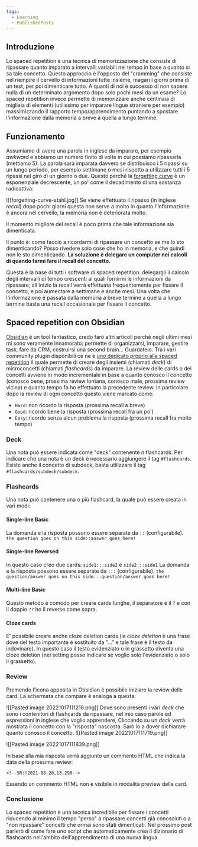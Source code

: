 ```yaml
---
tags:
  - Learning
  - PublishedPosts
---
```

## Introduzione
Lo spaced repetition è una tecnica di memorizzazione che consiste di ripassare quanto imparato a intervalli variabili nel tempo in base a quanto si sa tale concetto.
Questo approccio è l'opposto del "cramming" che consiste nel riempire il cervello di informazioni tutte insieme, magari i giorni prima di un test, per poi dimenticare tutto.
A quanti di noi è successo di non sapere nulla di un determinato argomento dopo solo pochi mesi da un esame?
Lo spaced repetition invece permette di memorizzare anche centinaia di migliaia di elementi (utilissimo per imparare lingue straniere per esempio) massimizzando il rapporto tempo/apprendimento puntando a spostare l'informazione dalla memoria a breve a quella a lungo termine.

## Funzionamento
Assumiamo di avere una parola in inglese da imparare, per esempio *awkward* e abbiamo un numero finito di volte in cui possiamo ripassarla (mettiamo 5).
La parola sarà imparata davvero se distribuisco i 5 ripassi su un lungo periodo, per esempio settimane o mesi rispetto a utilizzare tutti i 5 ripassi nel giro di un giorno o due.
Questo perché la [forgetting curve](https://en.wikipedia.org/wiki/Forgetting_curve) è un esponenziale decrescente, un po' come il decadimento di una sostanza radioattiva:

![[forgetting-curve-stahl.jpg]]
Se viene effettuato il ripasso (in inglese *recall*) dopo pochi giorni questa non serve a molto in quanto l'informazione è ancora nel cervello, la memoria non è deteriorata molto.

Il momento migliore del recall è poco prima che tale informazione sia dimenticata.

Il punto è: come faccio a ricordarmi di ripassare un concetto se me lo sto dimenticando? Posso rivedere solo cose che ho in memoria, e che quindi non le sto dimenticando.
**La soluzione è delegare un computer nei calcoli di quando farmi fare il recall del concetto.**

Questa è la base di tutti i software di spaced repetition: delegargli il calcolo degli intervalli di tempo crescenti ai quali fornirmi le informazioni da ripassare; all'inizio la recall verrà effettuata frequentemente per fissare il concetto, e poi aumentare a settimane e anche mesi.
Una volta che l'informazione è passata dalla memoria a breve termine a quella a lungo termine basta una recall occasionale per fissare il concetto.

## Spaced repetition con Obsidian
[Obsidian](https://obsidian.md/) è un tool fantastico, credo farò altri articoli perchè negli ultimi mesi mi sono veramente innamorato: permette di organizzarsi, imparare, gestire task, fare da CRM, costruirsi una second brain... Guardatelo.
Tra i vari community plugin disponibili ce ne è [uno dedicato proprio alla spaced repetition](https://github.com/st3v3nmw/obsidian-spaced-repetition) il quale permette di creare degli insiemi (chiamati *deck*) di microconcetti (chiamati *flashcards*) da imparare.
La review delle cards o dei concetti avviene in modo incrementale in base a quanto conosco il concetto (conosco bene, prossima review lontana, conosco male, prossima review vicina) e quanto tempo fa ho effettuato la precedente review.
In particolare dopo la review di ogni concetto questo viene marcato come:
- `Hard`: non ricordo la risposta (prossima recall a breve)
- `Good`: ricordo bene la risposta (prossima recall fra un po')
- `Easy`: ricordo senza alcun problema la risposta (prossima recall fra molto tempo)

### Deck
Una nota può essere indicata come "deck" contenente *n* flashcards. Per indicare che una nota è un deck è necessario aggiungere il tag `#flashcards`.
Esiste anche il concetto di subdeck, basta utilizzare il tag
`#flashcards/subdeck/subdeck`.

### Flashcards
Una nota può contenere una o più flashcard, la quale può essere creata in vari modi:

#### Single-line Basic
La domanda e la risposta possono essere separate da `::` (configurabile).
`the question goes on this side::answer goes here!`

#### Single-line Reversed
In questo caso creo due cards: `side1:::side2` e `side2:::side1`
La domanda e la risposta possono essere separate da `:::` (configurabile).
`the question/answer goes on this side:::question/answer goes here!`

#### Multi-line Basic
Questo metodo è comodo per creare cards lunghe, il separatore è il `?` e con il doppio `??` ho il reverse come sopra.

#### Cloze cards
E' possibile creare anche cloze deletion cards (la *cloze deletion* è una frase dove del testo importante è sostituito da "..." e tale frase è il testo da indovinare).
In questo caso il testo evidenziato o in grassetto diventa una cloze deletion (nei setting posso indicare se voglio solo l'evidenziato o solo il grassetto).

### Review
Premendo l'icona apposita in Obsidian è possibile iniziare la review delle card.
La schermata che compare è analoga a questa:

![[Pasted image 20221017111216.png]]
Dove sono presenti i vari *deck* che sono i contenitori di flashcards da ripassare, nel mio caso parole ed espressioni in inglese che voglio apprendere,
Cliccando su un *deck* verrà mostrata il concetto con la "risposta" nascosta. Sarò io a dover dichiarare quanto conosco il concetto.
![[Pasted image 20221017111719.png]]

![[Pasted image 20221017111839.png]]

In base alla mia risposta verrà aggiunto un commento HTML che indica la data della prossima review:
```
<!--SR:!2021-08-20,13,290-->
```
Essendo un commento HTML non è visibile in modalità preview della card.

### Conclusione
Lo spaced repetition è una tecnica incredibile per fissare i concetti riducendo al minimo il tempo "perso" a ripassare concetti già conosciuti o a "non ripassare" concetti che ormai sono stati dimenticati.
Nel prossimo post parlerò di come fare uno script che automaticamente crea il dizionario di flashcards nell'ambito dell'apprendimento di una nuova lingua.